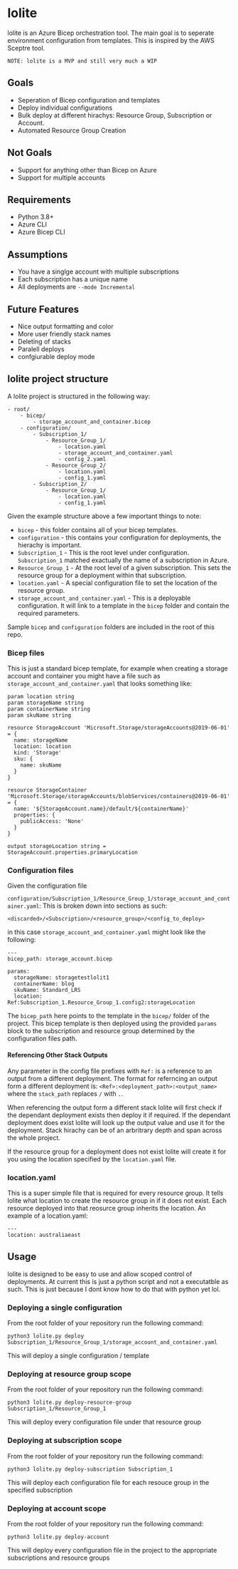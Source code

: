 # lolite

lolite is an Azure Bicep orchestration tool. The main goal is to seperate environment configuration from templates. This is inspired by the AWS Sceptre tool.

`NOTE: lolite is a MVP and still very much a WIP`

## Goals

* Seperation of Bicep configuration and templates
* Deploy individual configurations
* Bulk deploy at different hirachys: Resource Group, Subscription or Account.
* Automated Resource Group Creation

## Not Goals

* Support for anything other than Bicep on Azure
* Support for multiple accounts

## Requirements

* Python 3.8+
* Azure CLI
* Azure Bicep CLI

## Assumptions

* You have a singlge account with multiple subscriptions
* Each subscription has a unique name
* All deployments are `--mode Incremental`

## Future Features

* Nice output formatting and color
* More user friendly stack names
* Deleting of stacks
* Paralell deploys
* confgiurable deploy mode

## lolite project structure

A lolite project is structured in the following way:

```
- root/
    - bicep/
        - storage_account_and_container.bicep
    - configuration/
        - Subscription_1/
            - Resource_Group_1/
                - location.yaml
                - storage_account_and_container.yaml
                - config_2.yaml
            - Resource_Group_2/
                - location.yaml
                - config_1.yaml
        - Subscription_2/
            - Resource_Group_1/
                - location.yaml
                - config_1.yaml
```

Given the example structure above a few important things to note:

* `bicep` - this folder contains all of your bicep templates.
* `configuration` - this contains your configuration for deployments, the hierachy is important.
* `Subscription_1` - This is the root level under configuration. `Subscription_1` matched exactually the name of a subscription in Azure.
* `Resource_Group_1` - At the root level of a given subscription. This sets the resource group for a deployment within that subscription.
* `location.yaml` - A special configuration file to set the location of the resource group.
* `storage_account_and_container.yaml` - This is a deployable configuration. It will link to a template in the `bicep` folder and contain the required parameters.

Sample `bicep` and `configuration` folders are included in the root of this repo.

### Bicep files

This is just a standard bicep template, for example when creating a storage account and container you might have a file such as `storage_account_and_container.yaml` that looks something like:

```
param location string
param storageName string
param containerName string
param skuName string

resource StorageAccount 'Microsoft.Storage/storageAccounts@2019-06-01' = {
  name: storageName
  location: location
  kind: 'Storage'
  sku: {
    name: skuName
  }
}

resource StorageContainer 'Microsoft.Storage/storageAccounts/blobServices/containers@2019-06-01' = {
  name: '${StorageAccount.name}/default/${containerName}'
  properties: {
    publicAccess: 'None'
  }
}

output storageLocation string = StorageAccount.properties.primaryLocation
```

### Configuration files

Given the configuration file 

`configuration/Subscription_1/Resource_Group_1/storage_account_and_container.yaml`:
This is broken down into sections as such: 

`<discarded>/<Subscription>/<resource_group>/<config_to_deploy>`

in this case `storage_account_and_container.yaml` might look like the following:

```
---
bicep_path: storage_account.bicep

params:
  storageName: storagetestlolit1
  containerName: blog
  skuName: Standard_LRS
  location: Ref:Subscription_1.Resource_Group_1.config2:storageLocation
```

The `bicep_path` here points to the template in the `bicep/` folder of the project. This bicep template is then deployed using the provided `params` block to the subscription and resource group determined by the configuration files path.

#### Referencing Other Stack Outputs

Any parameter in the config file prefixes with `Ref:` is a reference to an output from a different deployment. The format for referncing an output form a different deployment is:
`<Ref>:<deployment_path>:<output_name>` where the `stack_path` replaces `/` with `.`.

When referencing the output form a different stack lolite will first check if the dependant deployment exists then deploy it if required. If the dependant deployment does exist lolite will look up the output value and use it for the deployment. Stack hirachy can be of an arbritrary depth and span across the whole project.

If the resource group for a deployment does not exist lolite will create it for you using the location specified by the `location.yaml` file.

### location.yaml

This is a super simple file that is required for every resource group. It tells lolite what location to create the resource group in if it does not exist. Each resource deployed into that reosurce group inherits the location. An example of a location.yaml:

```
---
location: australiaeast

```

## Usage

lolite is designed to be easy to use and allow scoped control of deployments. At current this is just a python script and not a executatble as such. This is just because I dont know how to do that with python yet lol. 

### Deploying a single configuration

From the root folder of your repository run the following command:

`python3 lolite.py deploy Subscription_1/Resource_Group_1/storage_account_and_container.yaml`

This will deploy a single configuration / template

### Deploying at resource group scope

From the root folder of your repository run the following command:

`python3 lolite.py deploy-resource-group Subscription_1/Resource_Group_1`

This will deploy every configuration file under that resource group

### Deploying at subscription scope

From the root folder of your repository run the following command:

`python3 lolite.py deploy-subscription Subscription_1`

This will deploy each configuration file for each resouce group in the specified subscription

### Deploying at account scope

From the root folder of your repository run the following command:

`python3 lolite.py deploy-account`

This will deploy every configuration file in the project to the appropriate subscriptions and resource groups
